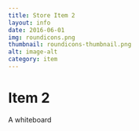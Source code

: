 ```yaml
---
title: Store Item 2
layout: info
date: 2016-06-01
img: roundicons.png
thumbnail: roundicons-thumbnail.png
alt: image-alt
category: item
---
```


# Item 2

A whiteboard
